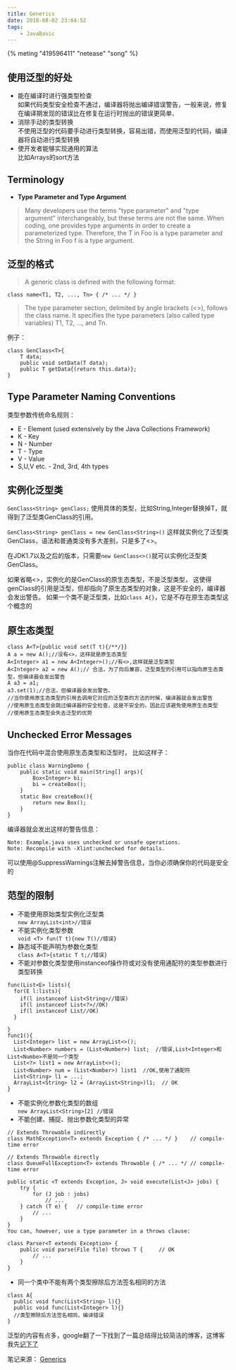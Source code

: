 ```yaml
---
title: Generics
date: 2018-08-02 23:04:52
tags:
    - JavaBasic
---
```


{% meting "419596411" "netease" "song" %}

## 使用泛型的好处
* 能在编译时进行强类型检查<br>如果代码类型安全检查不通过，编译器将抛出编译错误警告，一般来说，修复在编译期发现的错误比在修复在运行时抛出的错误更简单、
* 消除手动的类型转换<br>不使用泛型的代码要手动进行类型转换，容易出错，而使用泛型的代码，编译器将自动进行类型转换
* 使开发者能够实现通用的算法<br>比如Arrays的sort方法

## Terminology
* __Type Parameter and Type Argument__ 
>Many developers use the terms "type parameter" and "type argument" interchangeably, but these terms are not the same. When coding, one provides type arguments in order to create a parameterized type. Therefore, the T in Foo<T> is a type parameter and the String in Foo<String> f is a type argument.

## 泛型的格式
>A generic class is defined with the following format:

`class name<T1, T2, ..., Tn> { /* ... */ }`
>The type parameter section, delimited by angle brackets (<>), follows the class name. It specifies the type parameters (also called type variables) T1, T2, ..., and Tn.

例子：
```angular2html
class GenClass<T>{
    T data;
    public void setData(T data);
    public T getData{(return this.data)};
}
```

## Type Parameter Naming Conventions
类型参数传统命名规则：
* E - Element (used extensively by the Java Collections Framework)
* K - Key
* N - Number
* T - Type
* V - Value
* S,U,V etc. - 2nd, 3rd, 4th types

## 实例化泛型类
`GenClass<String> genClass;`
使用具体的类型，比如String,Integer替换掉T，就得到了泛型类GenClass的引用。

`GenClass<String> genClass = new GenClass<String>()`
这样就实例化了泛型类GenClass，语法和普通类没有多大差别，只是多了<>。

在JDK1.7以及之后的版本，只需要`new GenClass<>()`就可以实例化泛型类GenClass。

如果省略<>，实例化的是GenClass的原生态类型，不是泛型类型，
这使得genClass的引用是泛型，但却指向了原生态类型的对象，这是不安全的，编译器会发出警告。
如果一个类不是泛型类，比如`class A{}`，它是不存在原生态类型这个概念的

## 原生态类型
```angular2html
class A<T>{public void set(T t){/**/}}
A a = new A();//没有<>，这样就是原生态类型
A<Integer> a1 = new A<Integer>();//有<>,这样就是泛型类型
A<Integer> a2 = new A();// 合法，为了向后兼容，泛型类型的引用可以指向原生态类型，但编译器会发出警告
A a3 = a1;
a3.set(1);//合法，但编译器会发出警告。
//当你使用原生态类型的引用去调用它对应的泛型类的方法的时候，编译器就会发出警告
//使用原生态类型会跳过编译器的安全检查，这是不安全的，因此应该避免使用原生态类型
//使用原生态类型会失去泛型的优势
```

## Unchecked Error Messages
当你在代码中混合使用原生态类型和泛型时，
比如这样子：
```angular2html
public class WarningDemo {
    public static void main(String[] args){
        Box<Integer> bi;
        bi = createBox();
    }
    static Box createBox(){
        return new Box();
    }
}
```
编译器就会发出这样的警告信息：
```angular2html
Note: Example.java uses unchecked or unsafe operations.
Note: Recompile with -Xlint:unchecked for details.
```
可以使用@SuppressWarnings注解去掉警告信息，当你必须确保你的代码是安全的

## 范型的限制
* 不能使用原始类型实例化泛型类<br>`new ArrayList<int>//错误`
* 不能实例化类型参数<br>`void <T> fun(T t){new T()//错误}`
* 静态域不能声明为参数化类型<br>`class A<T>{static T t;//错误}`
* 不能对参数化类型使用instanceof操作符或对没有使用通配符的类型参数进行类型转换<br>
```angularjs
func(List<E> lists){
  for(E l:lists){
    if(l instanceof List<String>//错误)
    if(l instanceof List<?>//OK)
    if(l instanceof List//OK)
  }
  
}
func1(){
  List<Integer> list = new ArrayList<>();
  List<Number> numbers = (List<Number>) list;  //错误,List<Integer>和List<Numbe>不是同一个类型
  List<?> list1 = new ArrayList<>();
  List<Number> num = (List<Number>) list1  //OK,使用了通配符
  List<String> l1 = ...;
  ArrayList<String> l2 = (ArrayList<String>)l1;  // OK
}
```
* 不能实例化参数化类型的数组<br>`new ArrayList<String>[2] //错误`
* 不能创建、捕捉、抛出参数化类型的异常
```angularjs
// Extends Throwable indirectly
class MathException<T> extends Exception { /* ... */ }    // compile-time error

// Extends Throwable directly
class QueueFullException<T> extends Throwable { /* ... */ // compile-time error

public static <T extends Exception, J> void execute(List<J> jobs) {
    try {
        for (J job : jobs)
            // ...
    } catch (T e) {   // compile-time error
        // ...
    }
}
You can, however, use a type parameter in a throws clause:

class Parser<T extends Exception> {
    public void parse(File file) throws T {     // OK
        // ...
    }
}
```
* 同一个类中不能有两个类型擦除后方法签名相同的方法<br>
```angularjs
class A{
  public void func(List<String> l){}
  public void func(List<Integer> l){}
  //类型擦除后方法签名相同，编译错误
}
```

泛型的内容有点多，google翻了一下找到了一篇总结得比较简洁的博客，这博客我先[记下了](https://my.oschina.net/polly/blog/877647)

笔记来源： [Generics](https://docs.oracle.com/javase/tutorial/java/generics/why.html)
